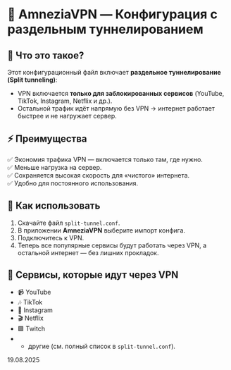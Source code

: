 # 🎯 AmneziaVPN — Конфигурация с раздельным туннелированием  

## 📌 Что это такое?  
Этот конфигурационный файл включает **раздельное туннелирование (Split tunneling)**:  
- VPN включается **только для заблокированных сервисов** (YouTube, TikTok, Instagram, Netflix и др.).  
- Остальной трафик идёт напрямую без VPN → интернет работает быстрее и не нагружает сервер.  

## ⚡ Преимущества  
✅ Экономия трафика VPN — включается только там, где нужно.  
✅ Меньше нагрузка на сервер.  
✅ Сохраняется высокая скорость для «чистого» интернета.  
✅ Удобно для постоянного использования.  

## 🔧 Как использовать  
1. Скачайте файл `split-tunnel.conf`.  
2. В приложении **AmneziaVPN** выберите импорт конфига.  
3. Подключитесь к VPN.  
4. Теперь все популярные сервисы будут работать через VPN, а остальной интернет — без лишних прокладок.  

## 📂 Сервисы, которые идут через VPN  
- 📹 YouTube  
- 🎶 TikTok  
- 📸 Instagram  
- 🎬 Netflix  
- 🟪 Twitch  
- + другие (см. полный список в `split-tunnel.conf`).  

 19.08.2025
